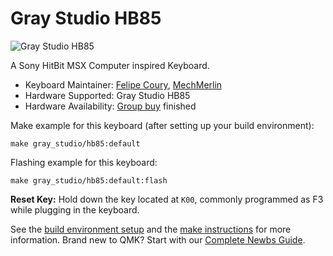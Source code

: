 # Gray Studio HB85

![Gray Studio HB85](https://i.imgur.com/Sk3cupR.jpg)

A Sony HitBit MSX Computer inspired Keyboard.

* Keyboard Maintainer: [Felipe Coury](https://github.com/fcoury), [MechMerlin](https://github.com/mechmerlin)
* Hardware Supported: Gray Studio HB85
* Hardware Availability: [Group buy](https://en.zfrontier.com/products/gray-hb85) finished

Make example for this keyboard (after setting up your build environment):

    make gray_studio/hb85:default

Flashing example for this keyboard:

    make gray_studio/hb85:default:flash

**Reset Key:** Hold down the key located at `K00`, commonly programmed as F3 while plugging in the keyboard.

See the [build environment setup](https://docs.qmk.fm/#/getting_started_build_tools) and the [make instructions](https://docs.qmk.fm/#/getting_started_make_guide) for more information. Brand new to QMK? Start with our [Complete Newbs Guide](https://docs.qmk.fm/#/newbs).
